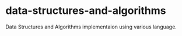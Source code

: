 # data-structures-and-algorithms
Data Structures and Algorithms implementaion using various language. 
